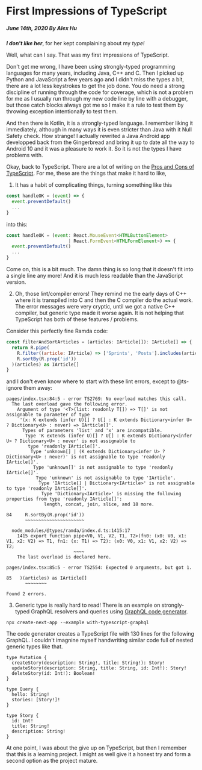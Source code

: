 # First Impressions of TypeScript

##### June 14th, 2020 By Alex Hu

***I don't like her***, for her kept complaining about my *type!*

Well, what can I say. That was my first impressions of TypeScript.

Don't get me wrong, I have been using strongly-typed programming languages for many years, including Java, C++
and C. Then I picked up Python and JavaScript a few years ago and I didn't miss the types a bit, there are a lot
less keystrokes to get the job done. You do need a strong discipline of running through the code for coverage,
which is not a problem for me as I usually run through my new code line by line with a debugger, but those
catch blocks always got me so I make it a rule to test them by throwing exception intentionally to test them.

And then there is Kotlin, it is a strongly-typed language. I remember liking it immediately, although in many ways
it is even stricter than Java with it Null Safety check. How strange! I actually rewrited a Java Android app
developped back from the Gingerbread and bring it up to date all the way to Android 10 and it was a pleasure to work it.
So it is not the types I have problems with.

Okay, back to TypeScript. There are a lot of writing on the [Pros and Cons of TypeScript](https://www.altexsoft.com/blog/typescript-pros-and-cons/).
For me, these are the things that make it hard to like,

1. It has a habit of complicating things, turning something like this
```js
const handleOK = (event) => {
  event.preventDefault()
  ...
}
```
into this:
```js
const handleOK = (event: React.MouseEvent<HTMLButtonElement>
                       | React.FormEvent<HTMLFormElement>) => {
  event.preventDefault()
  ...
}
```
Come on, this is a bit much. The damn thing is so long that it doesn't fit into a single line any more!
And it is much less readable than the JavaScript version.

2. Oh, those lint/compiler errors! They remind me the early days of C++ where it is transpiled into C and then the C compiler
do the actual work. The error messages were very cryptic, until we got a native C++ compiler, but generic type made it worse again.
It is not helping that TypeScript has both of these features / problems.

Consider this perfectly fine Ramda code:
```js
const filterAndSortArticles = (articles: IArticle[]): IArticle[] => {
  return R.pipe(
    R.filter((article: IArticle) => ['Sprints', 'Posts'].includes(article.section)),
    R.sortBy(R.prop('id'))
  )(articles) as IArticle[]
}
```
and I don't even know where to start with these lint errors, except to @ts-ignore them away:
```
pages/index.tsx:84:5 - error TS2769: No overload matches this call.
  The last overload gave the following error.
    Argument of type '<T>(list: readonly T[]) => T[]' is not assignable to parameter of type
     '(x: K extends (infer U)[] ? U[] : K extends Dictionary<infer U> ? Dictionary<U> : never) => IArticle[]'.
      Types of parameters 'list' and 'x' are incompatible.
       Type 'K extends (infer U)[] ? U[] : K extends Dictionary<infer U> ? Dictionary<U> : never' is not assignable to
        type 'readonly IArticle[]'.
         Type 'unknown[] | (K extends Dictionary<infer U> ? Dictionary<U> : never)' is not assignable to type 'readonly IArticle[]'.
          Type 'unknown[]' is not assignable to type 'readonly IArticle[]'.
           Type 'unknown' is not assignable to type 'IArticle'.
            Type 'IArticle[] | Dictionary<IArticle>' is not assignable to type 'readonly IArticle[]'.
             Type 'Dictionary<IArticle>' is missing the following properties from type 'readonly IArticle[]':
              length, concat, join, slice, and 18 more.

84     R.sortBy(R.prop('id'))
       ~~~~~~~~~~~~~~~~~~~~~~

  node_modules/@types/ramda/index.d.ts:1415:17
    1415 export function pipe<V0, V1, V2, T1, T2>(fn0: (x0: V0, x1: V1, x2: V2) => T1, fn1: (x: T1) => T2): (x0: V0, x1: V1, x2: V2) => T2;
                         ~~~~
    The last overload is declared here.

pages/index.tsx:85:5 - error TS2554: Expected 0 arguments, but got 1.

85   )(articles) as IArticle[]
       ~~~~~~~~

Found 2 errors.
```


3. Generic type is really hard to read! There is an example on strongly-typed GraphQL resolvers and queries using
[GraphQL code generator](https://graphql-code-generator.com/).
```
npx create-next-app --example with-typescript-graphql
```
The code generator creates a TypeScript file with 130 lines for the following GraphQL. I couldn't imagnine myself handwriting similar code full of nested generic types like that.
```
type Mutation {
  createStory(description: String!, title: String!): Story!
  updateStory(description: String, title: String, id: Int!): Story!
  deleteStory(id: Int!): Boolean!
}

type Query {
  hello: String!
  stories: [Story!]!
}

type Story {
  id: Int!
  title: String!
  description: String!
}
```

At one point, I was about the give up on TypeScript, but then I remember that this is a learning project.
I might as well give it a honest try and form a second option as the project mature.
